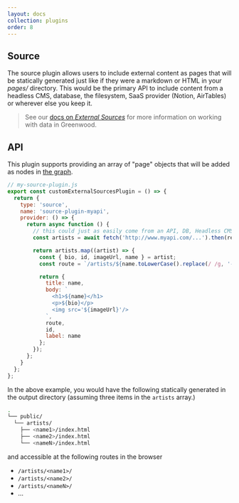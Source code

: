 ```yaml
---
layout: docs
collection: plugins
order: 8
---
```


## Source

The source plugin allows users to include external content as pages that will be statically generated just like if they were a markdown or HTML in your _pages/_ directory.  This would be the primary API to include content from a headless CMS, database, the filesystem, SaaS provider (Notion, AirTables) or wherever else you keep it.

> See our [docs on _External Sources_](/docs/data/#external-sources) for more information on working with data in Greenwood.

## API
This plugin supports providing an array of "page" objects that will be added as nodes in [the graph](/docs/data/).

```js
// my-source-plugin.js
export const customExternalSourcesPlugin = () => {
  return {
    type: 'source',
    name: 'source-plugin-myapi',
    provider: () => {
      return async function () {
        // this could just as easily come from an API, DB, Headless CMS, etc
        const artists = await fetch('http://www.myapi.com/...').then(resp => resp.json());

        return artists.map((artist) => {
          const { bio, id, imageUrl, name } = artist;
          const route = `/artists/${name.toLowerCase().replace(/ /g, '-')}/`;

          return {
            title: name,
            body: `
              <h1>${name}</h1>
              <p>${bio}</p>
              <img src='${imageUrl}'/>
            `,
            route,
            id,
            label: name
          };
        });
      };
    }
  };
};
```

In the above example, you would have the following statically generated in the output directory (assuming three items in the `artists` array.)

```bash
.
└── public/
  └── artists/
    ├── <name1>/index.html
    ├── <name2>/index.html
    └── <nameN>/index.html
```


and accessible at the following routes in the browser
- `/artists/<name1>/`
- `/artists/<name2>/`
- `/artists/<nameN>/`
- ...